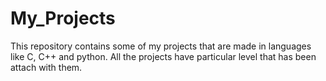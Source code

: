 # My_Projects
This repository contains some of my projects that are made in languages  like C, C++ and python. All the projects have particular level that has been attach with them.

